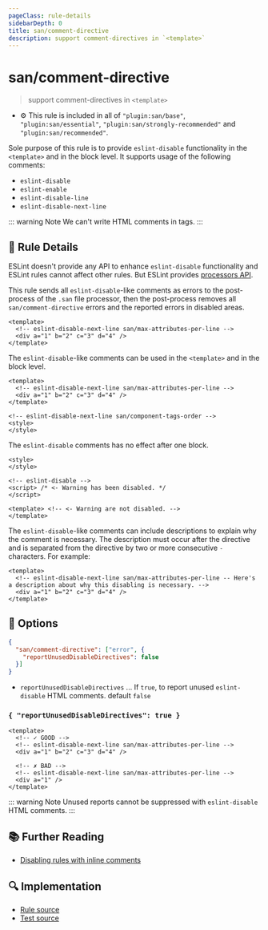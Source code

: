 ```yaml
---
pageClass: rule-details
sidebarDepth: 0
title: san/comment-directive
description: support comment-directives in `<template>`
---
```

# san/comment-directive
> support comment-directives in `<template>`

- :gear: This rule is included in all of `"plugin:san/base"`, `"plugin:san/essential"`, `"plugin:san/strongly-recommended"` and `"plugin:san/recommended"`.

Sole purpose of this rule is to provide `eslint-disable` functionality in the `<template>` and in the block level.
It supports usage of the following comments:

- `eslint-disable`
- `eslint-enable`
- `eslint-disable-line`
- `eslint-disable-next-line`

::: warning Note
We can't write HTML comments in tags.
:::

## :book: Rule Details

ESLint doesn't provide any API to enhance `eslint-disable` functionality and ESLint rules cannot affect other rules. But ESLint provides [processors API](https://eslint.org/docs/developer-guide/working-with-plugins#processors-in-plugins).

This rule sends all `eslint-disable`-like comments as errors to the post-process of the `.san` file processor, then the post-process removes all `san/comment-directive` errors and the reported errors in disabled areas.

<eslint-code-block :rules="{'san/comment-directive': ['error'], 'san/max-attributes-per-line': ['error']}">

```vue
<template>
  <!-- eslint-disable-next-line san/max-attributes-per-line -->
  <div a="1" b="2" c="3" d="4" />
</template>
```

</eslint-code-block>

The `eslint-disable`-like comments can be used in the `<template>` and in the block level.

<eslint-code-block :rules="{'san/comment-directive': ['error'], 'san/max-attributes-per-line': ['error'], 'san/component-tags-order': ['error'] }">

```vue
<template>
  <!-- eslint-disable-next-line san/max-attributes-per-line -->
  <div a="1" b="2" c="3" d="4" />
</template>

<!-- eslint-disable-next-line san/component-tags-order -->
<style>
</style>
```

</eslint-code-block>

The `eslint-disable` comments has no effect after one block.

<eslint-code-block :rules="{'san/comment-directive': ['error'], 'san/max-attributes-per-line': ['error'], 'san/component-tags-order': ['error'] }">

```vue
<style>
</style>

<!-- eslint-disable -->
<script> /* <- Warning has been disabled. */
</script>

<template> <!-- <- Warning are not disabled. -->
</template>

```

</eslint-code-block>

The `eslint-disable`-like comments can include descriptions to explain why the comment is necessary. The description must occur after the directive and is separated from the directive by two or more consecutive `-` characters. For example:

<eslint-code-block :rules="{'san/comment-directive': ['error'], 'san/max-attributes-per-line': ['error']}">

```vue
<template>
  <!-- eslint-disable-next-line san/max-attributes-per-line -- Here's a description about why this disabling is necessary. -->
  <div a="1" b="2" c="3" d="4" />
</template>
```

</eslint-code-block>

## :wrench: Options

```json
{
  "san/comment-directive": ["error", {
    "reportUnusedDisableDirectives": false
  }]
}
```

- `reportUnusedDisableDirectives` ... If `true`, to report unused `eslint-disable` HTML comments. default `false`

### `{ "reportUnusedDisableDirectives": true }`

<eslint-code-block :rules="{'san/comment-directive': ['error', {reportUnusedDisableDirectives: true} ], 'san/max-attributes-per-line': ['error']}">

```vue
<template>
  <!-- ✓ GOOD -->
  <!-- eslint-disable-next-line san/max-attributes-per-line -->
  <div a="1" b="2" c="3" d="4" />

  <!-- ✗ BAD -->
  <!-- eslint-disable-next-line san/max-attributes-per-line -->
  <div a="1" />
</template>
```

</eslint-code-block>

::: warning Note
Unused reports cannot be suppressed with `eslint-disable` HTML comments.
:::

## :books: Further Reading

- [Disabling rules with inline comments]

[Disabling rules with inline comments]: https://eslint.org/docs/user-guide/configuring#disabling-rules-with-inline-comments

## :mag: Implementation

- [Rule source](https://github.com/ecomfe/eslint-plugin-san/blob/master/lib/rules/comment-directive.js)
- [Test source](https://github.com/ecomfe/eslint-plugin-san/blob/master/tests/lib/rules/comment-directive.js)
